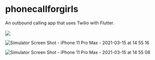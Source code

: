 # phonecallforgirls
An outbound calling app that uses Twilio with Flutter.<br><br>
<a href="https://www.buymeacoffee.com/iNeedHelpX"><img src="https://img.buymeacoffee.com/button-api/?text=Buy me a pizza&emoji=🍕&slug=iNeedHelpX&button_colour=FF5F5F&font_colour=ffffff&font_family=Poppins&outline_colour=000000&coffee_colour=FFDD00"></a><br>
<script data-name="BMC-Widget" data-cfasync="false" src="https://cdnjs.buymeacoffee.com/1.0.0/widget.prod.min.js" data-id="iNeedHelpX" data-description="Support me on Buy me a coffee!" data-message="" data-color="#5F7FFF" data-position="Right" data-x_margin="18" data-y_margin="18"></script>

![Simulator Screen Shot - iPhone 11 Pro Max - 2021-03-15 at 14 55 16](https://user-images.githubusercontent.com/41366455/111539982-eab21f80-8744-11eb-8dd8-4d9a546bff74.png)

![Simulator Screen Shot - iPhone 11 Pro Max - 2021-03-15 at 14 55 08](https://user-images.githubusercontent.com/41366455/111539998-f00f6a00-8744-11eb-91d4-82bbc20ac85f.png)

